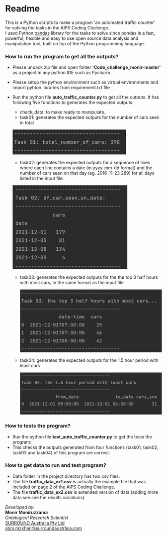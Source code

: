 # Readme #

This is a Python scripts to make a program 'an automated traffic counter' for solving the tasks in the AIPS Coding Challenge.  
I used Python [pandas](https://pandas.pydata.org/) library for the tasks to solve since pandas is a fast, powerful, flexible and easy to use open source data analysis and manipulation tool, built on top of the Python programming language.


### How to run the program to get all the outputs? ###

* Please unpack zip file and open folder **'Code_challenge_monir-master'** as a project in any python IDE such as Pycharm.
* Please setup the python environment such as virtual environments and import pyhton libraries from requirement.txt file
* Run the python file **auto_traffic_counter.py** to get all the outputs. It has following five functions to generates the expected outputs. 
    * check_data: to make ready to manipulate. 
    * task01: generates the expected outputs for the number of cars seen in total
    
     ![task01](data/task01.PNG)
      
    * task02: generates the expected outputs for a sequence of lines where each line contains a date (in yyyy-mm-dd format) and the number of cars seen on that day (eg. 2016-11-23 289) for all days listed in the input file.
    
     ![task02](data/task02.PNG)
    
    * task03: generates the expected outputs for the the top 3 half hours with most cars, in the same format as the input file
    
      ![task03](data/task03.PNG)
    
    * task04: generates the expected outputs for the 1.5 hour period with least cars  
    
      ![task04](data/task04.PNG)

### How to tests the program? ###

* Run the python file **test_auto_traffic_counter.py** to get the tests the program:
* This checks the outputs generated from four functions (task01, task02, task03 and task04) of this program are correct.

### How to get data to run and test program? ###
* Data folder in the project directory has two csv files. 
* The file **traffic_data_ex1.csv** is actually the example file that was included on page 2 of the AIPS Coding Challenge.
* The file **traffic_data_ex2.csv** is extended version of data (adding more data see see the results variations).


_Developed by:_  
**Monir Moniruzzama**  
_Ontological Research Scientist_  
[SURROUND Australia Pty Ltd](https://surroundaustralia.com)  
<abm.mzkhan@surroundaustrlaia.com>
